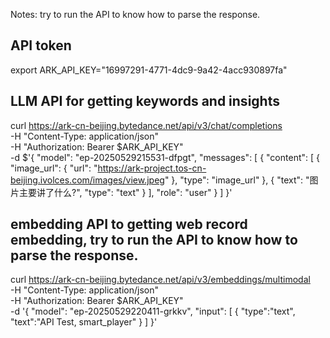 Notes: try to run the API to know how to parse the response.

## API token
export ARK_API_KEY="16997291-4771-4dc9-9a42-4acc930897fa"

## LLM API for getting keywords and insights
curl https://ark-cn-beijing.bytedance.net/api/v3/chat/completions \
  -H "Content-Type: application/json" \
  -H "Authorization: Bearer $ARK_API_KEY" \
  -d $'{
    "model": "ep-20250529215531-dfpgt",
    "messages": [
        {
            "content": [
                {
                    "image_url": {
                        "url": "https://ark-project.tos-cn-beijing.ivolces.com/images/view.jpeg"
                    },
                    "type": "image_url"
                },
                {
                    "text": "图片主要讲了什么?",
                    "type": "text"
                }
            ],
            "role": "user"
        }
    ]
}'

## embedding API to getting web record embedding, try to run the API to know how to parse the response.
curl https://ark-cn-beijing.bytedance.net/api/v3/embeddings/multimodal \
   -H "Content-Type: application/json" \
   -H "Authorization: Bearer $ARK_API_KEY" \
   -d '{
    "model": "ep-20250529220411-grkkv",
    "input": [
        {
            "type":"text",
            "text":"API Test, smart_player"
        }
      ]
}'
